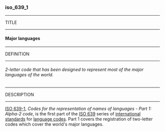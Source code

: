 ### iso_639_1



------
TITLE

------

#### Major languages



------
DEFINITION

------

###### 2-letter code that has been designed to represent most of the major languages of the world.



------
DESCRIPTION

------

[ISO 639-1](https://en.wikipedia.org/wiki/ISO_639-1), *Codes for the representation of names of languages - Part 1: Alpha-2 code*, is the first part of the [ISO 639](https://en.wikipedia.org/wiki/ISO_639 "ISO 639") series of [international standards](https://en.wikipedia.org/wiki/International_Organization_for_Standardization "International Organization for Standardization") for [language codes](https://en.wikipedia.org/wiki/Language_code "Language code"). Part 1 covers the registration of two-letter codes which cover the world&apos;s major languages.